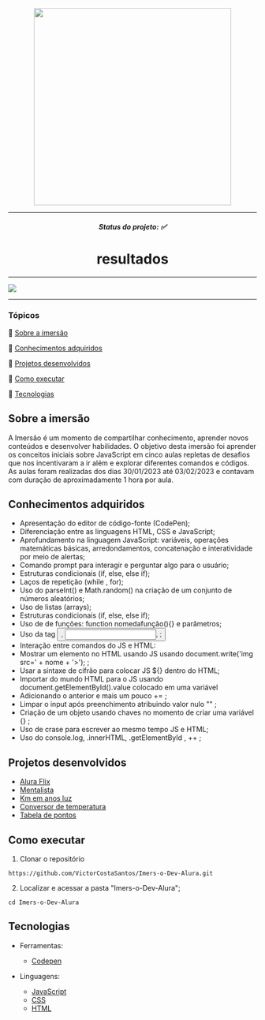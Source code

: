 <div  align="center">
 <img style=" align-items: center; width:400px; align-items: center;" src="https://imersao.dev/assets/img/logo-imersao-dev6-desktop.1674580904.png" alt="">
 </div>
 <hr>
 
 
  <h5  align="center">Status do projeto: ✅</h5>
  
  <h1  align="center">resultados</h1>
  <hr> 
  
  <img align="center" src="blob:https://giphy.com/6c642222-b6b6-4b9e-9237-4fb01f094716">
  <hr>
 
 ### Tópicos 

🔹 [Sobre a imersão](#sobre-a-imersão)

🔹 [Conhecimentos adquiridos](#conhecimentos-adquiridos)

🔹 [Projetos desenvolvidos](#projetos-desenvolvidos)

🔹 [Como executar](#como-executar)

🔹 [Tecnologias](#tecnologias)

## Sobre a imersão

A Imersão é um momento de compartilhar conhecimento, aprender novos conteúdos e desenvolver habilidades. O objetivo desta imersão foi aprender os conceitos iniciais sobre JavaScript em cinco aulas repletas de desafios que nos incentivaram a ir além e explorar diferentes comandos e códigos. As aulas foram realizadas dos dias 30/01/2023 até 03/02/2023 e contavam com duração de aproximadamente 1 hora por aula.

## Conhecimentos adquiridos

* Apresentação do editor de código-fonte (CodePen);
* Diferenciação entre as linguagens HTML, CSS e JavaScript;
* Aprofundamento na linguagem JavaScript: variáveis, operações matemáticas básicas, arredondamentos, concatenação e interatividade por meio de alertas;
* Comando prompt para interagir e perguntar algo para o usuário;
* Estruturas condicionais (if, else, else if);
* Laços de repetição (while , for);
* Uso do parseInt() e Math.random() na criação de um conjunto de números aleatórios;
* Uso de listas (arrays);
* Estruturas condicionais (if, else, else if);
* Uso de de funções: function nomedafunção(){} e parâmetros;
* Uso da tag <button>, <input>, <label> ;
 * Interação entre comandos do JS e HTML:
 * Mostrar um elemento no HTML usando JS usando document.write('img src=' + nome + '>'); ;
 * Usar a sintaxe de cifrão para colocar JS ${} dentro do HTML;
* Importar do mundo HTML para o JS usando document.getElementById().value colocado em uma variável
* Adicionando o anterior e mais um pouco += ;
* Limpar o input após preenchimento atribuindo valor nulo "" ;
* Criação de um objeto usando chaves no momento de criar uma variável {} ;
* Uso de crase para escrever ao mesmo tempo JS e HTML;
* Uso do console.log, .innerHTML, .getElementById , ++ ;

## Projetos desenvolvidos
 
 - [Alura Flix](https://stellular-custard-e1ee15.netlify.app/)
 - [Mentalista](https://glistening-cobbler-d8199f.netlify.app/)
 - [Km em anos luz](https://precious-cuchufli-1636f5.netlify.app/)
 - [Conversor de temperatura ](https://precious-cuchufli-1636f5.netlify.app/)
 - [Tabela de pontos](https://creative-sopapillas-63092c.netlify.app/)

## Como executar
1. Clonar o repositório

```
https://github.com/VictorCostaSantos/Imers-o-Dev-Alura.git
```

2. Localizar e acessar a pasta "Imers-o-Dev-Alura";

```
cd Imers-o-Dev-Alura
```

## Tecnologias

* Ferramentas:
  * [Codepen](https://codepen.io/)
  
* Linguagens:
  * [JavaScript](https://www.w3schools.com/js/)
  * [CSS](https://www.w3schools.com/css/)
  * [HTML](https://www.w3schools.com/html/)

</div> 
